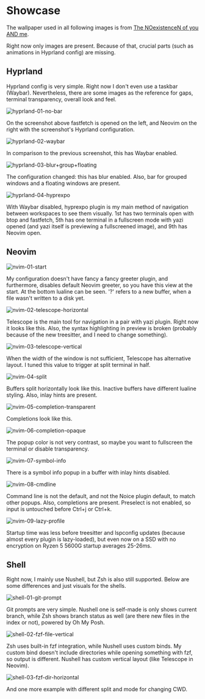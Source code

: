 # Showcase

The wallpaper used in all following images is from
[The NOexistenceN of you AND me](https://store.steampowered.com/app/2873080/The_NOexistenceN_of_you_AND_me/).

Right now only images are present. Because of that, crucial parts (such as
animations in Hyprland config) are missing.

## Hyprland

Hyprland config is very simple. Right now I don't even use a taskbar (Waybar).
Nevertheless, there are some images as the reference for gaps, terminal
transparency, overall look and feel.

![hyprland-01-no-bar](./showcase/hyprland/01-no-bar.png)

On the screenshot above fastfetch is opened on the left, and Neovim on the right
with the screenshot's Hyprland configuration.

![hyprland-02-waybar](./showcase/hyprland/02-waybar.png)

In comparison to the previous screenshot, this has Waybar enabled.

![hyprland-03-blur+group+floating](./showcase/hyprland/03-blur+group+floating.png)

The configuration changed: this has blur enabled. Also, bar for grouped windows
and a floating windows are present.

![hyprland-04-hyprexpo](./showcase/hyprland/04-hyprexpo.png)

With Waybar disabled, hyprexpo plugin is my main method of navigation between
workspaces to see them visually. 1st has two terminals open with btop and
fastfetch, 5th has one terminal in a fullscreen mode with yazi opened (and yazi
itself is previewing a fullscreened image), and 9th has Neovim open.

## Neovim

![nvim-01-start](./showcase/nvim/01-start.png)

My configuration doesn't have fancy a fancy greeter plugin, and furthermore,
disables default Neovim greeter, so you have this view at the start. At the
bottom lualine can be seen. '?' refers to a new buffer, when a file wasn't
written to a disk yet.

![nvim-02-telescope-horizontal](./showcase/nvim/02-telescope-horizontal.png)

Telescope is the main tool for navigation in a pair with yazi plugin. Right now
it looks like this. Also, the syntax highlighting in preview is broken (probably
because of the new treesitter, and I need to change something).

![nvim-03-telescope-vertical](./showcase/nvim/03-telescope-vertical.png)

When the width of the window is not sufficient, Telescope has alternative
layout. I tuned this value to trigger at split terminal in half.

![nvim-04-split](./showcase/nvim/04-split.png)

Buffers split horizontally look like this. Inactive buffers have different
lualine styling. Also, inlay hints are present.

![nvim-05-completion-transparent](./showcase/nvim/05-completion-transparent.png)

Completions look like this.

![nvim-06-completion-opaque](./showcase/nvim/06-completion-opaque.png)

The popup color is not very contrast, so maybe you want to fullscreen the
terminal or disable transparency.

![nvim-07-symbol-info](./showcase/nvim/07-symbol-info.png)

There is a symbol info popup in a buffer with inlay hints disabled.

![nvim-08-cmdline](./showcase/nvim/08-cmdline.png)

Command line is not the default, and not the Noice plugin default, to match
other popups. Also, completions are present. Preselect is not enabled, so input
is untouched before Ctrl+j or Ctrl+k.

![nvim-09-lazy-profile](./showcase/nvim/09-lazy-profile.png)

Startup time was less before treesitter and lspconfig updates (because almost
every plugin is lazy-loaded), but even now on a SSD with no encryption on Ryzen
5 5600G startup averages 25-26ms.

## Shell

Right now, I mainly use Nushell, but Zsh is also still supported. Below are some
differences and just visuals for the shells.

![shell-01-git-prompt](./showcase/shell/01-git-prompt.png)

Git prompts are very simple. Nushell one is self-made is only shows current
branch, while Zsh shows branch status as well (are there new files in the index
or not), powered by Oh My Posh.

![shell-02-fzf-file-vertical](./showcase/shell/02-fzf-file-vertical.png)

Zsh uses built-in fzf integration, while Nushell uses custom binds. My custom
bind doesn't include directories while opening something with fzf, so output is
different. Nushell has custom vertical layout (like Telescope in Neovim).

![shell-03-fzf-dir-horizontal](./showcase/shell/03-fzf-dir-horizontal.png)

And one more example with different split and mode for changing CWD.
